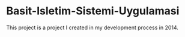 # Basit-Isletim-Sistemi-Uygulamasi
 This project is a project I created in my development process in 2014.
